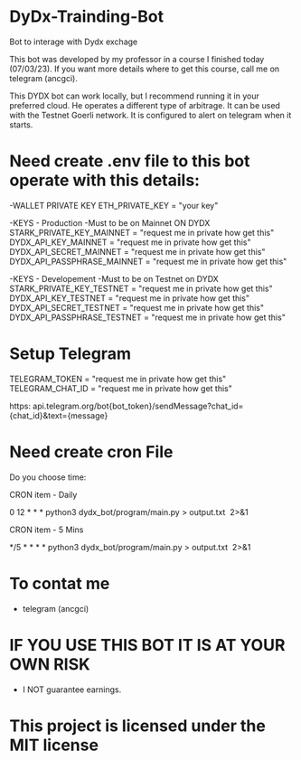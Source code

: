 # DyDx-Trainding-Bot
Bot to interage with Dydx exchage


This bot was developed by my professor in a course I finished today (07/03/23). If you want more details where to get this course, call me on telegram (ancgci).

This DYDX bot can work locally, but I recommend running it in your preferred cloud.
He operates a different type of arbitrage. It can be used with the Testnet Goerli network. It is configured to alert on telegram when it starts.

# Need create .env file to this bot operate with this details: #

-WALLET PRIVATE KEY
ETH_PRIVATE_KEY =  "your key"

-KEYS - Production
-Must to be on Mainnet ON DYDX
STARK_PRIVATE_KEY_MAINNET = "request me in private how get this"
DYDX_API_KEY_MAINNET = "request me in private how get this"
DYDX_API_SECRET_MAINNET = "request me in private how get this"
DYDX_API_PASSPHRASE_MAINNET = "request me in private how get this"

-KEYS - Developement
-Must to be on Testnet on DYDX
STARK_PRIVATE_KEY_TESTNET = "request me in private how get this"
DYDX_API_KEY_TESTNET = "request me in private how get this"
DYDX_API_SECRET_TESTNET = "request me in private how get this"
DYDX_API_PASSPHRASE_TESTNET = "request me in private how get this"

# Setup Telegram #
TELEGRAM_TOKEN = "request me in private how get this"
TELEGRAM_CHAT_ID = "request me in private how get this"

https:  api.telegram.org/bot{bot_token}/sendMessage?chat_id={chat_id}&text={message}


# Need create cron File #

Do you choose time:

CRON item - Daily

0 12 * * *   python3 dydx_bot/program/main.py > output.txt  2>&1

CRON item - 5 Mins

*/5 * * * *  python3 dydx_bot/program/main.py > output.txt  2>&1


# To contat me #

- telegram (ancgci)


# IF YOU USE THIS BOT IT IS AT YOUR OWN RISK #

- I NOT guarantee earnings. 

# This project is licensed under the MIT license #



